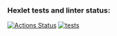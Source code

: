 ### Hexlet tests and linter status:
[![Actions Status](https://github.com/viktordiag/frontend-project-46/workflows/hexlet-check/badge.svg)](https://github.com/viktordiag/frontend-project-46/actions)
[![tests](https://github.com/viktordiag/frontend-project-46/actions/workflows/tests.yml/badge.svg)](https://github.com/viktordiag/frontend-project-46/actions/workflows/tests.yml)

